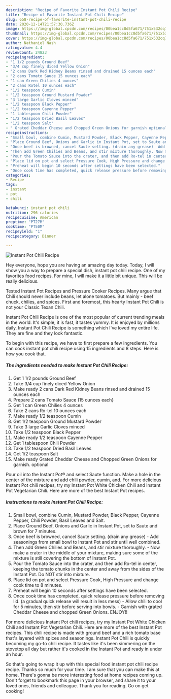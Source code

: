 ```yaml
---
description: "Recipe of Favorite Instant Pot Chili Recipe"
title: "Recipe of Favorite Instant Pot Chili Recipe"
slug: 658-recipe-of-favorite-instant-pot-chili-recipe
date: 2020-12-14T21:57:30.736Z
image: https://img-global.cpcdn.com/recipes/00bea1cc8d5fa671/751x532cq70/instant-pot-chili-recipe-recipe-main-photo.jpg
thumbnail: https://img-global.cpcdn.com/recipes/00bea1cc8d5fa671/751x532cq70/instant-pot-chili-recipe-recipe-main-photo.jpg
cover: https://img-global.cpcdn.com/recipes/00bea1cc8d5fa671/751x532cq70/instant-pot-chili-recipe-recipe-main-photo.jpg
author: Nathaniel Nash
ratingvalue: 4.4
reviewcount: 24823
recipeingredient:
- "1 1/2 pounds Ground Beef"
- "3/4 cup finely diced Yellow Onion"
- "2 cans Dark Red Kidney Beans rinsed and drained 15 ounces each"
- "2 cans Tomato Sauce 15 ounces each"
- "1 can Green Chilies 4 ounces"
- "2 cans Rotel 10 ounces each"
- "1/2 teaspoon Cumin"
- "1/2 teaspoon Ground Mustard Powder"
- "3 large Garlic Cloves minced"
- "1/2 teaspoon Black Pepper"
- "1/2 teaspoon Cayenne Pepper"
- "1 tablespoon Chili Powder"
- "1/2 teaspoon Dried Basil Leaves"
- "1/2 teaspoon Salt"
- " Grated Cheddar Cheese and Chopped Green Onions for garnish optional"
recipeinstructions:
- "Small bowl, combine Cumin, Mustard Powder, Black Pepper, Cayenne Pepper, Chili Powder, Basil Leaves and Salt."
- "Place Ground Beef, Onions and Garlic in Instant Pot, set to Saute and brown for 7 minutes."
- "Once beef is browned, cancel Saute setting. (drain any grease)  Add seasonings from small bowl to Instant Pot and stir until well combined."
- "Then add Green Chilies and Beans, and stir mixture thoroughly. Now make a crater in the middle of your mixture, making sure some of the mixture is still covering the bottom of Instant Pot."
- "Pour the Tomato Sauce into the crater, and then add Ro-tel in center, keeping the tomato chunks in the center and away from the sides of the Instant Pot. Do NOT stir into mixture."
- "Place lid on pot and select Pressure Cook, High Pressure and change cook time to 8 minutes."
- "Preheat will begin 10 seconds after settings have been selected."
- "Once cook time has completed, quick release pressure before removing lid. (a gradual quick release will result in less mess) Allow chili to cool for 5 minutes, then stir before serving into bowls. Garnish with grated Cheddar Cheese and chopped Green Onions. ENJOY!!"
categories:
- Recipe
tags:
- instant
- pot
- chili

katakunci: instant pot chili 
nutrition: 296 calories
recipecuisine: American
preptime: "PT27M"
cooktime: "PT50M"
recipeyield: "1"
recipecategory: Dinner

---
```



![Instant Pot Chili Recipe](https://img-global.cpcdn.com/recipes/00bea1cc8d5fa671/751x532cq70/instant-pot-chili-recipe-recipe-main-photo.jpg)

Hey everyone, hope you are having an amazing day today. Today, I will show you a way to prepare a special dish, instant pot chili recipe. One of my favorites food recipes. For mine, I will make it a little bit unique. This will be really delicious.

Tested Instant Pot Recipes and Pressure Cooker Recipes. Many argue that Chili should never include beans, let alone tomatoes. But mainly - beef chuck, chilies, and spices. First and foremost, this hearty Instant Pot Chili is not your Classic Texan Chili.

Instant Pot Chili Recipe is one of the most popular of current trending meals in the world. It's simple, it is fast, it tastes yummy. It is enjoyed by millions daily. Instant Pot Chili Recipe is something which I've loved my entire life. They are fine and they look fantastic.


To begin with this recipe, we have to first prepare a few ingredients. You can cook instant pot chili recipe using 15 ingredients and 8 steps. Here is how you cook that.

<!--inarticleads1-->

##### The ingredients needed to make Instant Pot Chili Recipe:

1. Get 1 1/2 pounds Ground Beef
1. Take 3/4 cup finely diced Yellow Onion
1. Make ready 2 cans Dark Red Kidney Beans rinsed and drained 15 ounces each
1. Prepare 2 cans Tomato Sauce (15 ounces each}
1. Get 1 can Green Chilies 4 ounces
1. Take 2 cans Ro-tel 10 ounces each
1. Make ready 1/2 teaspoon Cumin
1. Get 1/2 teaspoon Ground Mustard Powder
1. Take 3 large Garlic Cloves minced
1. Take 1/2 teaspoon Black Pepper
1. Make ready 1/2 teaspoon Cayenne Pepper
1. Get 1 tablespoon Chili Powder
1. Take 1/2 teaspoon Dried Basil Leaves
1. Get 1/2 teaspoon Salt
1. Make ready  Grated Cheddar Cheese and Chopped Green Onions for garnish. optional


Pour oil into the Instant Pot® and select Saute function. Make a hole in the center of the mixture and add chili powder, cumin, and. For more delicious Instant Pot chili recipes, try my Instant Pot White Chicken Chili and Instant Pot Vegetarian Chili. Here are more of the best Instant Pot recipes. 

<!--inarticleads2-->

##### Instructions to make Instant Pot Chili Recipe:

1. Small bowl, combine Cumin, Mustard Powder, Black Pepper, Cayenne Pepper, Chili Powder, Basil Leaves and Salt.
1. Place Ground Beef, Onions and Garlic in Instant Pot, set to Saute and brown for 7 minutes.
1. Once beef is browned, cancel Saute setting. (drain any grease)  - Add seasonings from small bowl to Instant Pot and stir until well combined.
1. Then add Green Chilies and Beans, and stir mixture thoroughly. - Now make a crater in the middle of your mixture, making sure some of the mixture is still covering the bottom of Instant Pot.
1. Pour the Tomato Sauce into the crater, and then add Ro-tel in center, keeping the tomato chunks in the center and away from the sides of the Instant Pot. Do NOT stir into mixture.
1. Place lid on pot and select Pressure Cook, High Pressure and change cook time to 8 minutes.
1. Preheat will begin 10 seconds after settings have been selected.
1. Once cook time has completed, quick release pressure before removing lid. (a gradual quick release will result in less mess) - Allow chili to cool for 5 minutes, then stir before serving into bowls. - Garnish with grated Cheddar Cheese and chopped Green Onions. ENJOY!!


For more delicious Instant Pot chili recipes, try my Instant Pot White Chicken Chili and Instant Pot Vegetarian Chili. Here are more of the best Instant Pot recipes. This chili recipe is made with ground beef and a rich tomato base that&#39;s layered with spices and seasonings. Instant Pot Chili is quickly becoming my go-to chili recipe. It tastes like it&#39;s been simmering on the stovetop all day but rather it&#39;s cooked in the Instant Pot and ready in under an hour. 

So that's going to wrap it up with this special food instant pot chili recipe recipe. Thanks so much for your time. I am sure that you can make this at home. There's gonna be more interesting food at home recipes coming up. Don't forget to bookmark this page in your browser, and share it to your loved ones, friends and colleague. Thank you for reading. Go on get cooking!
